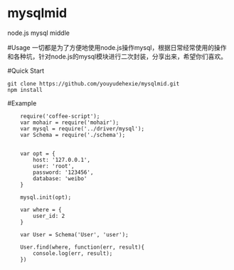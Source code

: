 mysqlmid
========

node.js mysql middle

#Usage
一切都是为了方便地使用node.js操作mysql，根据日常经常使用的操作和各种坑，针对node.js的mysql模块进行二次封装，分享出来，希望你们喜欢。

#Quick Start

    git clone https://github.com/youyudehexie/mysqlmid.git
    npm install

#Example

		require('coffee-script');
		var mohair = require('mohair');
		var mysql = require('../driver/mysql');
		var Schema = require('./schema');


		var opt = {
			host: '127.0.0.1',
			user: 'root',
			password: '123456',
			database: 'weibo'
		}

		mysql.init(opt);

		var where = {
			user_id: 2
		}

		var User = Schema('User', 'user');

		User.find(where, function(err, result){
			console.log(err, result);
		})
